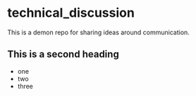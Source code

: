 # technical_discussion
This is a demon repo for sharing ideas around communication.


## This is a second heading

* one
* two
* three
